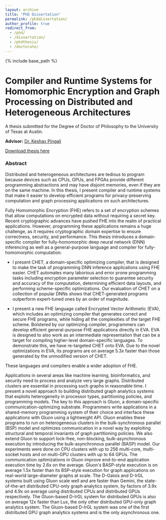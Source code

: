 ```yaml
---
layout: archive
title: "PhD Dissertation"
permalink: /phddissertation/
author_profile: true
redirect_from:
  - /phd/
  - /dissertation/
  - /phdthesis/
  - /doctorate/
---
```


{% include base_path %}

# Compiler and Runtime Systems for Homomorphic Encryption and Graph Processing on Distributed and Heterogeneous Architectures

A thesis submitted for the Degree of Doctor of Philosophy to the University of Texas at Austin.

**Advisor:** [Dr. Keshav Pingali](https://www.cs.utexas.edu/~pingali/)

[Download thesis here](https://www.cs.utexas.edu/~roshan/RoshanDissertation.pdf)

### Abstract

Distributed and heterogeneous architectures are tedious to program
because devices such as CPUs, GPUs, and FPGAs provide different
programming abstractions and may have disjoint memories, even if they
are on the same machine. 
In this thesis, I present compiler and runtime systems 
that make it easier to develop efficient programs for
privacy-preserving computation and graph processing applications on such
architectures.

Fully Homomorphic Encryption (FHE) refers to a set of encryption schemes
that allow computations on encrypted data without requiring a secret
key. Recent cryptographic advances have pushed FHE into the realm of
practical applications. However, programming these applications remains
a huge challenge, as it requires cryptographic domain expertise to
ensure correctness, security, and performance. 
This thesis introduces a domain-specific compiler for fully-homomorphic 
deep neural network (DNN) inferencing as well as a general-purpose 
language and compiler for fully-homomorphic computation:

* I present CHET, a domain-specific optimizing compiler, that is designed to make the task 
of programming DNN inference applications using FHE easier.
CHET automates many laborious and error prone programming tasks
including encryption parameter selection to guarantee security and
accuracy of the computation, determining efficient data layouts, and
performing scheme-specific optimizations. Our evaluation of CHET on a
collection of popular DNNs shows that CHET-generated programs
outperform expert-tuned ones by an order of magnitude. 

* I present a new FHE language called Encrypted
Vector Arithmetic (EVA), which includes an optimizing compiler
that generates correct and secure FHE programs, while
hiding all the complexities of the target FHE scheme. Bolstered
by our optimizing compiler, programmers can develop
efficient general-purpose FHE applications directly in EVA.
EVA is designed to also work as an intermediate representation
that can be a target for compiling higher-level
domain-specific languages. To demonstrate this, we have
re-targeted CHET onto EVA. Due to the novel optimizations
in EVA, its programs are on average 5.3x faster
than those generated by the unmodified version of CHET. 

These languages and compilers enable a wider adoption of FHE.

Applications in several areas like machine learning, bioinformatics, and
security need to process and analyze very large graphs. Distributed
clusters are essential in processing such graphs in reasonable time. I
present a novel approach to building distributed graph analytics systems
that exploits heterogeneity in processor types, partitioning policies,
and programming models. The key to this approach is Gluon, a
domain-specific communication-optimizing substrate. Programmers write 
applications in a shared-memory programming system of their choice and 
interface these applications with Gluon using a lightweight API. 
Gluon enables these programs to run on heterogeneous clusters 
in the bulk-synchronous parallel (BSP) model and optimizes
communication in a novel way by exploiting structural and temporal invariants of graph partitioning policies. 
We also extend Gluon to support lock-free, non-blocking,
bulk-asynchronous execution by introducing 
the bulk-asynchronous parallel (BASP) model.
Our experiments were done on CPU clusters with up to 256 multi-core, multi-socket hosts 
and on multi-GPU clusters with up to 64 GPUs. The communication 
optimizations
in Gluon improve end-to-end application execution time by 2.6x
on the average. 
Gluon's BASP-style execution is on average 1.5x faster than 
its BSP-style execution 
for graph applications on real-world large-diameter graphs at scale.
The D-Galois and D-IrGL systems built using Gluon scale well and are faster than Gemini,
the state-of-the-art distributed CPU-only graph analytics system, by factors of 
3.9x and 4.9x on average using 
distributed CPUs and distributed GPUs respectively.
The Gluon-based D-IrGL system for distributed GPUs is also 
on average 12x faster than Lux, 
the only other distributed GPU-only graph analytics system. 
The Gluon-based D-IrGL system was one of the first distributed GPU graph analytics systems 
and is the only asynchronous one.
